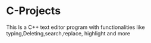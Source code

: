 # C-Projects
This Is a C++ text editor program with functionalities like typing,Deleting,search,replace, highlight and more
